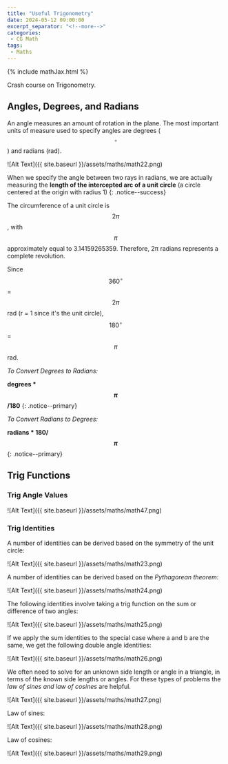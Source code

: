 ```yaml
---
title: "Useful Trigonometry"
date: 2024-05-12 09:00:00
excerpt_separator: "<!--more-->"
categories:
 - CG Math
tags:
 - Maths
---
```

{% include mathJax.html %}

Crash course on Trigonometry.

<!--more-->

## Angles, Degrees, and Radians

An angle measures an amount of rotation in the plane. The most important units of measure used to specify angles are degrees ($$^{\circ}$$) and radians (rad).

![Alt Text]({{ site.baseurl }}/assets/maths/math22.png)

When we specify the angle between two rays in radians, we are actually measuring the **length of the intercepted arc of a unit circle** (a circle centered at the origin with radius 1)
{: .notice--success}

The circumference of a unit circle is  $$2\pi$$, with  $$\pi$$ approximately equal to 3.14159265359. Therefore, 2π radians represents a complete revolution.

Since $$360^{\circ}$$ = $$2\pi$$ rad (r = 1 since it's the unit circle), $$180^{\circ}$$ =  $$\pi$$ rad.

*To Convert Degrees to Radians:*

**degrees *  $$\pi$$/180**
{: .notice--primary}

*To Convert Radians to Degrees:*

**radians *  180/$$\pi$$**
{: .notice--primary}

## Trig Functions

### Trig Angle Values

![Alt Text]({{ site.baseurl }}/assets/maths/math47.png)


### Trig Identities

A number of identities can be derived based on the symmetry of the unit circle:

![Alt Text]({{ site.baseurl }}/assets/maths/math23.png)

A number of identities can be derived based on the *Pythagorean theorem*:

![Alt Text]({{ site.baseurl }}/assets/maths/math24.png)

The following identities involve taking a trig function on the sum or difference of two angles:

![Alt Text]({{ site.baseurl }}/assets/maths/math25.png)

If we apply the sum identities to the special case where a and b are the same, we get the following double angle identities:

![Alt Text]({{ site.baseurl }}/assets/maths/math26.png)

We often need to solve for an unknown side length or angle in a triangle, in terms of the known side lengths or angles. For these types of problems the *law of sines and law of cosines* are helpful.

![Alt Text]({{ site.baseurl }}/assets/maths/math27.png)

Law of sines:

![Alt Text]({{ site.baseurl }}/assets/maths/math28.png)

Law of cosines:

![Alt Text]({{ site.baseurl }}/assets/maths/math29.png)
